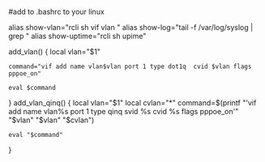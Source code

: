 #add to .bashrc to your linux 


alias show-vlan="rcli sh vif vlan "
alias show-log="tail -f /var/log/syslog | grep "
alias show-uptime="rcli sh upime"

add_vlan() {
    local vlan="$1"

    command="vif add name vlan$vlan port 1 type dot1q  cvid $vlan flags pppoe_on" 
    
    eval $command
}
add_vlan_qinq() {
    local vlan="$1"
    local cvlan="*"
    command=$(printf "'vif add name vlan%s port 1 type qinq svid %s cvid %s flags pppoe_on'" "$vlan" "$vlan" "$cvlan")

    eval "$command"
}


